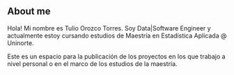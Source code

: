 ## About me

Hola! Mi nombre es Tulio Orozco Torres. Soy Data|Software Engineer y actualmente estoy cursando estudios de Maestría en Estadística Aplicada @ Uninorte.

Este es un espacio para la publicación de los proyectos en los que trabajo a nivel personal o en el marco de los estudios de la maestría.
